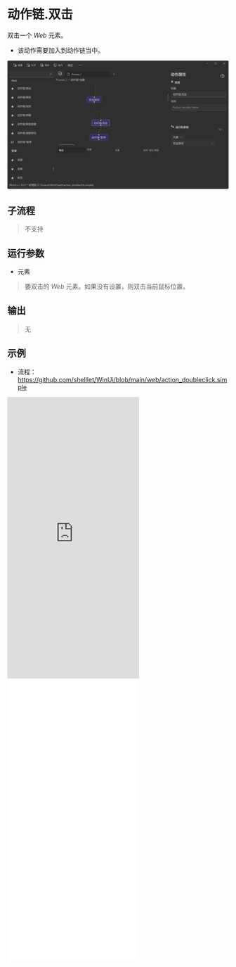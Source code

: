 # 动作链.双击
双击一个 *Web* 元素。 
* 该动作需要加入到动作链当中。

![WebActionDoubleClick](./images/25.png ':size=90%')

## 子流程
> 不支持


## 运行参数


* 元素
>   要双击的 *Web* 元素。如果没有设置，则双击当前鼠标位置。


## 输出
> 无   

## 示例

* 流程：https://github.com/shelllet/WinUi/blob/main/web/action_doubleclick.simple

<iframe type="text/html" height="640px" src="https://www.youtube.com/embed/EJv334AdTjo" frameborder="0"></iframe>

<iframe src="//player.bilibili.com/player.html?bvid=BV1NJ4m137Pc&page=1&autoplay=0" height='640px' scrolling="no" frameborder="no" framespacing="0" allowfullscreen="true"></iframe>